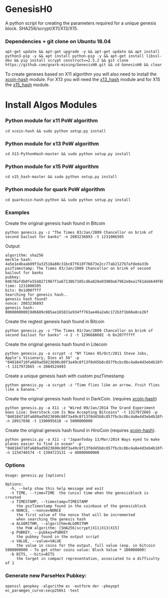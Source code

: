 ﻿# GenesisH0
A python script for creating the parameters required for a unique genesis block. SHA256/scrypt/X11/X13/X15.

### Dependencies + git clone on Ubuntu 18.04

    apt-get update && apt-get upgrade -y && apt-get update && apt install python3-pip -y && apt install python-pip -y && apt-get install libssl-dev && pip install scrypt construct==2.5.2 && git clone https://github.com/gnark-mining/GenesisH0.git && cd GenesisH0 && clear

To create geneses based on X11 algorithm you will also need to install the [xcoin-hash](https://github.com/lhartikk/xcoin-hash) module. 
For X13 you will need the [x13_hash](https://github.com/sherlockcoin/X13-PythonHash) module and for X15 the [x15_hash](https://github.com/minings/x15_hash) module.

# Install Algos Modules

### Python module for x11 PoW algorithm
    cd xcoin-hash && sudo python setup.py install
### Python module for x13 PoW algorithm
    cd X13-PythonHash-master && sudo python setup.py install
### Python module for x15 PoW algorithm
    cd x15_hash-master && sudo python setup.py install
### Python module for quark PoW algorithm
    cd quarkcoin-hash-python && sudo python setup.py install

    
### Examples
Create the original genesis hash found in Bitcoin

    python genesis.py -z "The Times 03/Jan/2009 Chancellor on brink of second bailout for banks" -n 2083236893 -t 1231006505
Output:

    algorithm: sha256
    merkle hash: 4a5e1e4baab89f3a32518a88c31bc87f618f76673e2cc77ab2127b7afdeda33b
    pszTimestamp: The Times 03/Jan/2009 Chancellor on brink of second bailout for banks
    pubkey: 04678afdb0fe5548271967f1a67130b7105cd6a828e03909a67962e0ea1f61deb649f6bc3f4cef38c4f35504e51ec112de5c384df7ba0b8d578a4c702b6bf11d5f
    time: 1231006505
    bits: 0x1d00ffff
    Searching for genesis hash..
    genesis hash found!
    nonce: 2083236893
    genesis hash: 000000000019d6689c085ae165831e934ff763ae46a2a6c172b3f1b60a8ce26f
Create the regtest genesis hash found in Bitcoin

    python genesis.py -z "The Times 03/Jan/2009 Chancellor on brink of second bailout for banks" -n 2 -t 1296688602 -b 0x207fffff

Create the original genesis hash found in Litecoin

    python genesis.py -a scrypt -z "NY Times 05/Oct/2011 Steve Jobs, Apple’s Visionary, Dies at 56" -p "040184710fa689ad5023690c80f3a49c8f13f8d45b8c857fbcbc8bc4a8e4d3eb4b10f4d4604fa08dce601aaf0f470216fe1b51850b4acf21b179c45070ac7b03a9" -t 1317972665 -n 2084524493
    
Create a unique genesis hash with custom pszTimestamp

    python genesis.py -a scrypt -z "Time flies like an arrow. Fruit flies like a banana."
    
Create the original genesis hash found in DarkCoin. (requires [xcoin-hash](https://github.com/lhartikk/xcoin-hash))

    python genesis.py -a X11 -z "Wired 09/Jan/2014 The Grand Experiment Goes Live: Overstock.com Is Now Accepting Bitcoins" -t 1317972665 -p "040184710fa689ad5023690c80f3a49c8f13f8d45b8c857fbcbc8bc4a8e4d3eb4b10f4d4604fa08dce601aaf0f470216fe1b51850b4acf21b179c45070ac7b03a9" -n 28917698 -t 1390095618 -v 5000000000

Create the original genesis hash found in HiroCoin (requires [xcoin-hash](https://github.com/lhartikk/xcoin-hash)).

    python genesis.py -a X11 -z "JapanToday 13/Mar/2014 Ways eyed to make planes easier to find in ocean" -p "040184710fa689ad5023690c80f3a49c8f13f8d45b8c857fbcbc8bc4a8e4d3eb4b10f4d4604fa08dce601aaf0f470216fe1b51850b4acf21b179c45070ac7b03a9" -n 1234746574 -t 1394723131 -v 40000000000
    


### Options
    Usage: genesis.py [options]
    
    Options:
      -h, --help show this help message and exit
      -t TIME, --time=TIME  the (unix) time when the genesisblock is created
      -z TIMESTAMP, --timestamp=TIMESTAMP
         the pszTimestamp found in the coinbase of the genesisblock
      -n NONCE, --nonce=NONCE
         the first value of the nonce that will be incremented
         when searching the genesis hash
      -a ALGORITHM, --algorithm=ALGORITHM
         the PoW algorithm: [SHA256|scrypt|X11|X13|X15]
      -p PUBKEY, --pubkey=PUBKEY
         the pubkey found in the output script
      -v VALUE, --value=VALUE
         the value in coins for the output, full value (exp. in bitcoin 5000000000 - To get other coins value: Block Value * 100000000)
      -b BITS, --bits=BITS
         the target in compact representation, associated to a difficulty of 1


### Generate new ParseHex Pubkey:
    openssl genpkey -algorithm ec -outform der -pkeyopt ec_paramgen_curve:secp256k1 -text



